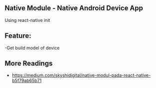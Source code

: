 ## Native Module - Native Android Device App

Using react-native init

## Feature:

-Get build model of device

## More Readings

- https://medium.com/skyshidigital/native-modul-pada-react-native-b5f79ab65b71
